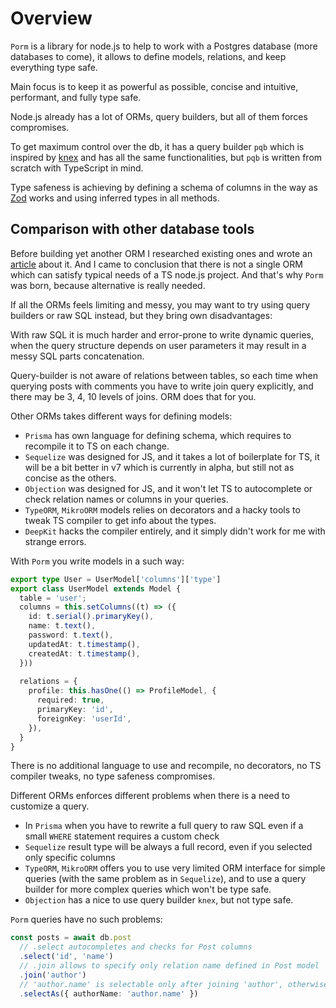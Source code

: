 # Overview

`Porm` is a library for node.js to help to work with a Postgres database (more databases to come), it allows to define models, relations, and keep everything type safe.

Main focus is to keep it as powerful as possible, concise and intuitive, performant, and fully type safe.

Node.js already has a lot of ORMs, query builders, but all of them forces compromises.

To get maximum control over the db, it has a query builder `pqb` which is inspired by [knex](http://knexjs.org/) and has all the same functionalities, but `pqb` is written from scratch with TypeScript in mind.

Type safeness is achieving by defining a schema of columns in the way as [Zod](https://github.com/colinhacks/zod) works and using inferred types in all methods.

## Comparison with other database tools

Before building yet another ORM I researched existing ones and wrote an [article](https://romeerez.hashnode.dev/nodejs-orms-overview-and-comparison#heading-typeorm) about it. And I came to conclusion that there is not a single ORM which can satisfy typical needs of a TS node.js project. And that's why `Porm` was born, because alternative is really needed.

If all the ORMs feels limiting and messy, you may want to try using query builders or raw SQL instead, but they bring own disadvantages:

With raw SQL it is much harder and error-prone to write dynamic queries, when the query structure depends on user parameters it may result in a messy SQL parts concatenation.

Query-builder is not aware of relations between tables, so each time when querying posts with comments you have to write join query explicitly, and there may be 3, 4, 10 levels of joins. ORM does that for you.

Other ORMs takes different ways for defining models:

- `Prisma` has own language for defining schema, which requires to recompile it to TS on each change.
- `Sequelize` was designed for JS, and it takes a lot of boilerplate for TS, it will be a bit better in v7 which is currently in alpha, but still not as concise as the others.
- `Objection` was designed for JS, and it won't let TS to autocomplete or check relation names or columns in your queries.
- `TypeORM`, `MikroORM` models relies on decorators and a hacky tools to tweak TS compiler to get info about the types.
- `DeepKit` hacks the compiler entirely, and it simply didn't work for me with strange errors.

With `Porm` you write models in a such way:

```ts
export type User = UserModel['columns']['type']
export class UserModel extends Model {
  table = 'user';
  columns = this.setColumns((t) => ({
    id: t.serial().primaryKey(),
    name: t.text(),
    password: t.text(),
    updatedAt: t.timestamp(),
    createdAt: t.timestamp(),
  }))
  
  relations = {
    profile: this.hasOne(() => ProfileModel, {
      required: true,
      primaryKey: 'id',
      foreignKey: 'userId',
    }),
  }
}
```

There is no additional language to use and recompile, no decorators, no TS compiler tweaks, no type safeness compromises.

Different ORMs enforces different problems when there is a need to customize a query.

- In `Prisma` when you have to rewrite a full query to raw SQL even if a small `WHERE` statement requires a custom check
- `Sequelize` result type will be always a full record, even if you selected only specific columns
- `TypeORM`, `MikroORM` offers you to use very limited ORM interface for simple queries (with the same problem as in `Sequelize`), and to use a query builder for more complex queries which won't be type safe.
- `Objection` has a nice to use query builder `knex`, but not type safe.

`Porm` queries have no such problems:

```ts
const posts = await db.post
  // .select autocompletes and checks for Post columns
  .select('id', 'name')
  // .join allows to specify only relation name defined in Post model
  .join('author')
  // 'author.name' is selectable only after joining 'author', otherwise compile error
  .selectAs({ authorName: 'author.name' })
```
